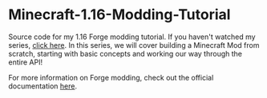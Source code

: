 # Minecraft-1.16-Modding-Tutorial

Source code for my 1.16 Forge modding tutorial. If you haven't watched my series, [click here](https://www.youtube.com/watch?v=JOTH1eDP99Y&list=PLDhiRTZ_vnoUI3-9z0Zg-I8tTSp3EfOia). In this series, we will cover building a Minecraft Mod from scratch, starting with basic concepts and working our way through the entire API! 

For more information on Forge modding, check out the official documentation [here](https://mcforge.readthedocs.io/en/1.15.x/).
